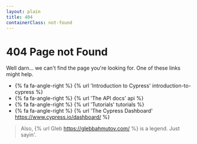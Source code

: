 ```yaml
---
layout: plain
title: 404
containerClass: not-found
---
```


# 404 Page not Found

Well darn&hellip; we can't find the page you're looking for. One of these links might help.

* {% fa fa-angle-right %} {% url 'Introduction to Cypress' introduction-to-cypress %}
* {% fa fa-angle-right %} {% url 'The API docs' api %}
* {% fa fa-angle-right %} {% url 'Tutorials' tutorials %}
* {% fa fa-angle-right %} {% url 'The Cypress Dashboard' https://www.cypress.io/dashboard/ %}

> Also, {% url Gleb https://glebbahmutov.com/ %} is a legend. Just sayin'.

